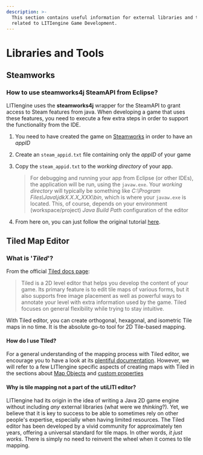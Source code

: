 ```yaml
---
description: >-
  This section contains useful information for external libraries and tools
  related to LITIengine Game Development.
---
```


# Libraries and Tools

## Steamworks

### How to use steamworks4j SteamAPI from Eclipse?

LITIengine uses the **steamworks4j** wrapper for the SteamAPI to grant access to Steam features from java. When developing a game that uses these features, you need to execute a few extra steps in order to support the functionality from the IDE.

1. You need to have created the game on [Steamworks](https://partner.steamgames.com) in order to have an _appID_
2. Create an `steam_appid.txt` file containing only the _appID_ of your game
3. Copy the `steam_appid.txt` to the _working directory_ of your app.

   > For debugging and running your app from Eclipse \(or other IDEs\), the application will be run, using the `javaw.exe`. Your _working directory_ will typically be something like _C:\Program Files\Java\jdkX.X.X\_XXX\bin_, which is where your `javaw.exe` is located. This, of course, depends on your environment \(workspace/project\) _Java Build Path_ configuration of the editor

4. From here on, you can just follow the original tutorial [here](http://code-disaster.github.io/steamworks4j/getting-started.html#initialization).

## Tiled Map Editor

### What is '_Tiled_'?

From the official [Tiled docs page](https://doc.mapeditor.org/en/stable/manual/introduction/):

> Tiled is a 2D level editor that helps you develop the content of your game. Its primary feature is to edit tile maps of various forms, but it also supports free image placement as well as powerful ways to annotate your level with extra information used by the game. Tiled focuses on general flexibility while trying to stay intuitive.

With Tiled editor, you can create orthogonal, hexagonal, and isometric Tile maps in no time. It is the absolute go-to tool for 2D Tile-based mapping.

#### How do I use Tiled?

For a general understanding of the mapping process with Tiled editor, we encourage you to have a look at its [plentiful documentation](https://doc.mapeditor.org/en/stable/manual/introduction/#creating-a-new-map). However, we will refer to a few LITIengine specific aspects of creating maps with Tiled in the sections about [Map Objects](https://docs.litiengine.com/basics/manage-maps/map-objects) and [custom properties](https://docs.litiengine.com/basics/manage-maps/custom-properties)

#### Why is tile mapping not a part of the utiLITI editor?

LITIengine had its origin in the idea of writing a Java 2D game engine without including _any_ external libraries \(what were we _thinking_?\). Yet, we believe that it is key to success to be able to sometimes rely on other people's expertise, especially when having limited resources. The Tiled editor has been developed by a vivid community for approximately ten years, offering a universal standard for tile maps. In other words, _it just works_. There is simply no need to reinvent the wheel when it comes to tile mapping.

